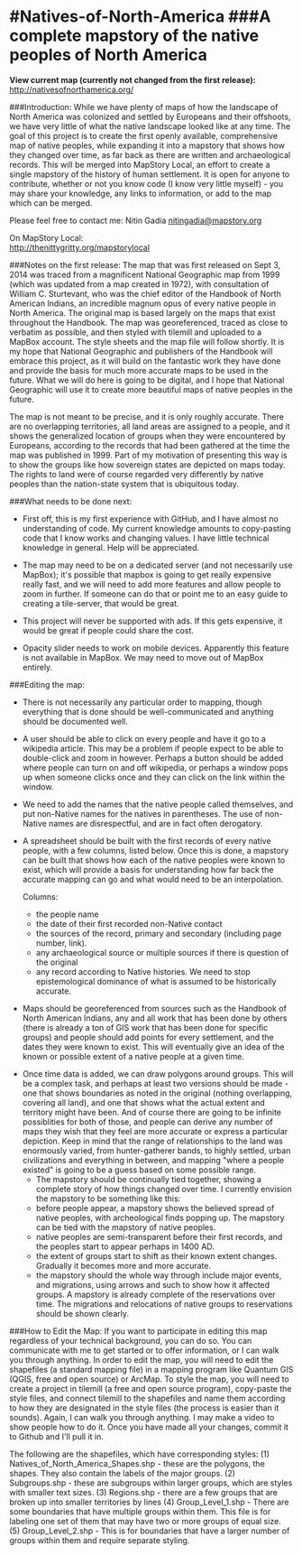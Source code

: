 #Natives-of-North-America
###A complete mapstory of the native peoples of North America
========================
<b>View current map (currently not changed from the first release):</b>
<br>http://nativesofnorthamerica.org/

###Introduction:
While we have plenty of maps of how the landscape of North America was colonized and settled by Europeans and their offshoots, we have very little of what the native landscape looked like at any time. The goal of this project is to create the first openly available, comprehensive map of native peoples, while expanding it into a mapstory that shows how they changed over time, as far back as there are written and archaeological records. This will be merged into MapStory Local, an effort to create a single mapstory of the history of human settlement. It is open for anyone to contribute, whether or not you know code (I know very little myself) - you may share your knowledge, any links to information, or add to the map which can be merged.

Please feel free to contact me:
Nitin Gadia
nitingadia@mapstory.org

On MapStory Local:
<br>http://thenittygritty.org/mapstorylocal


###Notes on the first release:
The map that was first released on Sept 3, 2014 was traced from a magnificent National Geographic map from 1999 (which was updated from a map created in 1972), with consultation of William C. Sturtevant, who was the chief editor of the Handbook of North American Indians, an incredible magnum opus of every native people in North America. The original map is based largely on the maps that exist throughout the Handbook. The map was georeferenced, traced as close to verbatim as possible, and then styled with tilemill and uploaded to a MapBox account. The style sheets and the map file will follow shortly. It is my hope that National Geographic and publishers of the Handbook will embrace this project, as it will build on the fantastic work they have done and provide the basis for much more accurate maps to be used in the future. What we will do here is going to be digital, and I hope that National Geographic will use it to create more beautiful maps of native peoples in the future.

The map is not meant to be precise, and it is only roughly accurate. There are no overlapping territories, all land areas are assigned to a people, and it shows the generalized location of groups when they were encountered by Europeans, according to the records that had been gathered at the time the map was published in 1999. Part of my motivation of presenting this way is to show the groups like how sovereign states are depicted on maps today. The rights to land were of course regarded very differently by native peoples than the nation-state system that is ubiquitous today.

###What needs to be done next:
* First off, this is my first experience with GitHub, and I have almost no understanding of code. My current knowledge amounts to copy-pasting code that I know works and changing values. I have little technical knowledge in general. Help will be appreciated.

* The map may need to be on a dedicated server (and not necessarily use MapBox); it's possible that mapbox is going to get really expensive really fast, and we will need to add more features and allow people to zoom in further. If someone can do that or point me to an easy guide to creating a tile-server, that would be great.

* This project will never be supported with ads. If this gets expensive, it would be great if people could share the cost.

* Opacity slider needs to work on mobile devices. Apparently this feature is not available in MapBox. We may need to move out of MapBox entirely. 

###Editing the map:
* There is not necessarily any particular order to mapping, though everything that is done should be well-communicated and anything should be documented well.

* A user should be able to click on every people and have it go to a wikipedia article. This may be a problem if people expect to be able to double-click and zoom in however. Perhaps a button should be added where people can turn on and off wikipedia, or perhaps a window pops up when someone clicks once and they can click on the link within the window.

* We need to add the names that the native people called themselves, and put non-Native names for the natives in parentheses. The use of non-Native names are disrespectful, and are in fact often derogatory.

* A spreadsheet should be built with the first records of every native people, with a few columns, listed below. Once this is done, a mapstory can be built that shows how each of the native peoples were known to exist, which will provide a basis for understanding how far back the accurate mapping can go and what would need to be an interpolation.

  Columns:
  * the people name
  * the date of their first recorded non-Native contact
  * the sources of the record, primary and secondary (including page number, link).
  * any archaeological source or multiple sources if there is question of the original
  * any record according to Native histories. We need to stop epistemological dominance of what is assumed to be historically accurate.

- Maps should be georeferenced from sources such as the Handbook of North American Indians, any and all work that has been done by others (there is already a ton of GIS work that has been done for specific groups) and people should add points for every settlement, and the dates they were known to exist. This will eventually give an idea of the known or possible extent of a native people at a given time.

* Once time data is added, we can draw polygons around groups. This will be a complex task, and perhaps at least two versions should be made - one that shows boundaries as noted in the original (nothing overlapping, covering all land), and one that shows what the actual extent and territory might have been. And of course there are going to be infinite possiblities for both of those, and people can derive any number of maps they wish that they feel are more accurate or express a particular depiction. Keep in mind that the range of relationships to the land was enormously varied, from hunter-gatherer bands, to highly settled, urban civilizations and everything in between, and mapping "where a people existed" is going to be a guess based on some possible range.
  * The mapstory should be continually tied together, showing a complete story of how things changed over time. I currently envision the mapstory to be something like this:
  * before people appear, a mapstory shows the believed spread of native peoples, with archeological finds popping up. The mapstory can be tied with the mapstory of native peoples.
  * native peoples are semi-transparent before their first records, and the peoples start to appear perhaps in 1400 AD.
  * the extent of groups start to shift as their known extent changes. Gradually it becomes more and more accurate.
  * the mapstory should the whole way through include major events, and migrations, using arrows and such to show how it affected groups. A mapstory is already complete of the reservations over time. The migrations and relocations of native groups to reservations should be shown clearly.


###How to Edit the Map:
If you want to participate in editing this map regardless of your technical background, you can do so. You can communicate with me to get started or to offer information, or I can walk you through anything.
In order to edit the map, you will need to edit the shapefiles (a standard mapping file) in a mapping program like Quantum GIS (QGIS, free and open source) or ArcMap. To style the map, you will need to create a project in tilemill (a free and open source program), copy-paste the style files, and connect tilemill to the shapefiles and name them according to how they are designated in the style files (the process is easier than it sounds). Again, I can walk you through anything. I may make a video to show people how to do it. Once you have made all your changes, commit it to Github and I'll pull it in.

The following are the shapefiles, which have corresponding styles:
(1) Natives_of_North_America_Shapes.shp - these are the polygons, the shapes. They also contain the labels of the major groups.
(2) Subgroups.shp - these are subgroups within larger groups, which are styles with smaller text sizes.
(3) Regions.shp - there are a few groups that are broken up into smaller territories by lines
(4) Group_Level_1.shp - There are some boundaries that have multiple groups within them. This file is for labeling one set of them that may have two or more groups of equal size.
(5) Group_Level_2.shp - This is for boundaries that have a larger number of groups within them and require separate styling.
